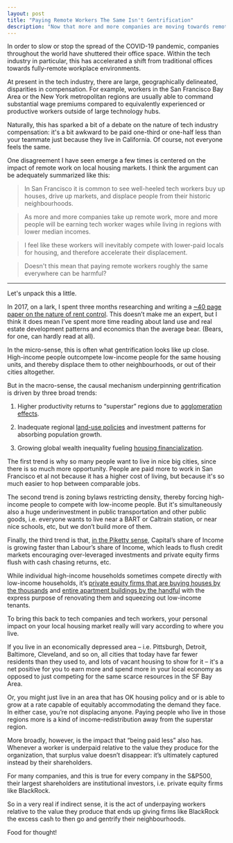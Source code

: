 ```yaml
---
layout: post
title: "Paying Remote Workers The Same Isn't Gentrification"
description: "Now that more and more companies are moving towards remote work, a debate has emerged concerning pay disparaties between workers. Can paying remote workers more equitably lead to increasing gentrification outside of large urban areas?"
---
```


In order to slow or stop the spread of the COVID-19 pandemic, companies throughout the world have shuttered their office space. Within the tech industry in particular, this has accelerated a shift from traditional offices towards fully-remote workplace environments.

At present in the tech industry, there are large, geographically delineated, disparities in compensation. For example, workers in the San Francisco Bay Area or the New York metropolitan regions are usually able to command substantial wage premiums compared to equivalently experienced or productive workers outside of large technology hubs.

Naturally, this has sparked a bit of a debate on the nature of tech industry compensation: it's a bit awkward to be paid one-third or one-half less than your teammate just because they live in California. Of course, not everyone feels the same.

One disagreement I have seen emerge a few times is centered on the impact of remote work on local housing markets. I think the argument can be adequately summarized like this:

> In San Francisco it is common to see well-heeled tech workers buy up houses, drive up markets, and displace people from their historic neighbourhoods.

> As more and more companies take up remote work, more and more people will be earning tech worker wages while living in regions with lower median incomes.

> I feel like these workers will inevitably compete with lower-paid locals for housing, and therefore accelerate their displacement.

> Doesn't this mean that paying remote workers roughly the same everywhere can be harmful?

<hr>

Let's unpack this a little.

In 2017, on a lark, I spent three months researching and writing a [~40 page paper on the nature of rent control](/2018/rent-control-great-security-of-tenure.html). This doesn’t make me an expert, but I think it does mean I’ve spent more time reading about land use and real estate development patterns and economics than the average bear. (Bears, for one, can hardly read at all).

In the micro-sense, this is often what gentrification looks like up close. High-income people outcompete low-income people for the same housing units, and thereby displace them to other neighbourhoods, or out of their cities altogether.

But in the macro-sense, the causal mechanism underpinning gentrification is driven by three broad trends:

1. Higher productivity returns to “superstar” regions due to [agglomeration effects](https://en.wikipedia.org/wiki/Economies_of_agglomeration).

2. Inadequate regional [land-use policies](https://en.wikipedia.org/wiki/Land-use_planning) and investment patterns for absorbing population growth.

3. Growing global wealth inequality fueling [housing financialization](https://www.ohchr.org/EN/Issues/Housing/Pages/FinancializationHousing.aspx).

The first trend is why so many people want to live in nice big cities, since there is so much more opportunity. People are paid more to work in San Francisco et al not because it has a higher cost of living, but because it's so much easier to hop between comparable jobs.

The second trend is zoning bylaws restricting density, thereby forcing high-income people to compete with low-income people. But it's simultaneously also a huge underinvestment in public transportation and other public goods, i.e. everyone wants to live near a BART or Caltrain station, or near nice schools, etc, but we don’t build more of them.

Finally, the third trend is that, [in the Piketty sense](https://www.nytimes.com/2014/03/12/business/economy/a-relentless-rise-in-unequal-wealth.html), Capital’s share of Income is growing faster than Labour’s share of Income, which leads to flush credit markets encouraging over-leveraged investments and private equity firms flush with cash chasing returns, etc.

While individual high-income households sometimes compete directly with low-income households, it’s [private equity firms that are buying houses by the thousands](https://www.theatlantic.com/technology/archive/2019/02/single-family-landlords-wall-street/582394/) and [entire apartment buildings by the handful](https://www.tandfonline.com/doi/abs/10.1080/07352166.2019.1705846) with the express purpose of renovating them and squeezing out low-income tenants.

To bring this back to tech companies and tech workers, your personal impact on your local housing market really will vary according to where you live.

If you live in an economically depressed area – i.e. Pittsburgh, Detroit, Baltimore, Cleveland, and so on, all cities that today have far fewer residents than they used to, and lots of vacant housing to show for it – it's a net positive for you to earn more and spend more in your local economy as opposed to just competing for the same scarce resources in the SF Bay Area.

Or, you might just live in an area that has OK housing policy and or is able to grow at a rate capable of equitably accommodating the demand they face. In either case, you’re not displacing anyone. Paying people who live in those regions more is a kind of income-redistribution away from the superstar region.

More broadly, however, is the impact that “being paid less” also has. Whenever a worker is underpaid relative to the value they produce for the organization, that surplus value doesn’t disappear: it’s ultimately captured instead by their shareholders.

For many companies, and this is true for every company in the S&P500, their largest shareholders are institutional investors, i.e. private equity firms like BlackRock.

So in a very real if indirect sense, it is the act of underpaying workers relative to the value they produce that ends up giving firms like BlackRock the excess cash to then go and gentrify their neighbourhoods.

Food for thought!
